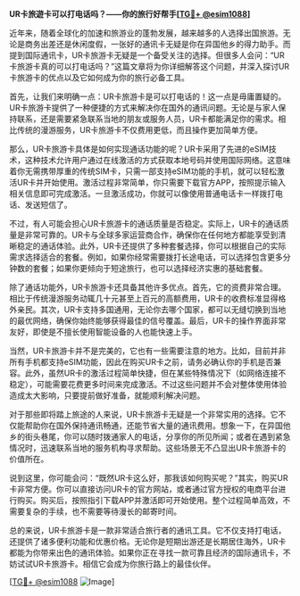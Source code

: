 **UR卡旅遊卡可以打电话吗？——你的旅行好帮手[[TG💪+ @esim1088](https://t.me/s/esim1088)]**

近年来，随着全球化的加速和旅游业的蓬勃发展，越来越多的人选择出国旅游。无论是商务出差还是休闲度假，一张好的通讯卡无疑是你在异国他乡的得力助手。而提到国际通讯卡，UR卡旅游卡无疑是一个备受关注的选择。但很多人会问：“UR卡旅游卡真的可以打电话吗？”这篇文章将为你详细解答这个问题，并深入探讨UR卡旅游卡的优点以及它如何成为你的旅行必备工具。

首先，让我们来明确一点：UR卡旅游卡是可以打电话的！这一点是毋庸置疑的。UR卡旅游卡提供了一种便捷的方式来解决你在国外的通讯问题。无论是与家人保持联系，还是需要紧急联系当地的朋友或服务人员，UR卡都能满足你的需求。相比传统的漫游服务，UR卡旅游卡不仅费用更低，而且操作更加简单方便。

那么，UR卡旅游卡具体是如何实现通话功能的呢？UR卡采用了先进的eSIM技术，这种技术允许用户通过在线激活的方式获取本地号码并使用国际网络。这意味着你无需携带厚重的传统SIM卡，只需一部支持eSIM功能的手机，就可以轻松激活UR卡并开始使用。激活过程非常简单，你只需要下载官方APP，按照提示输入相关信息即可完成激活。一旦激活成功，你就可以像使用普通电话卡一样拨打电话、发送短信了。

不过，有人可能会担心UR卡旅游卡的通话质量是否稳定。实际上，UR卡的通话质量是非常可靠的。UR卡与全球多家运营商合作，确保你在任何地方都能享受到清晰稳定的通话体验。此外，UR卡还提供了多种套餐选择，你可以根据自己的实际需求选择适合的套餐。例如，如果你经常需要拨打长途电话，可以选择包含更多分钟数的套餐；如果你更倾向于短途旅行，也可以选择经济实惠的基础套餐。

除了通话功能外，UR卡旅游卡还具备其他许多优点。首先，它的资费非常合理。相比于传统漫游服务动辄几十元甚至上百元的高额费用，UR卡的收费标准显得格外亲民。其次，UR卡支持多国通用，无论你去哪个国家，都可以无缝切换到当地的最优网络，确保你始终能够获得最佳的信号覆盖。最后，UR卡的操作界面非常友好，即使是不擅长使用智能设备的人也能快速上手。

当然，UR卡旅游卡并不是完美的，它也有一些需要注意的地方。比如，目前并非所有手机都支持eSIM功能，因此在购买UR卡之前，请务必确认你的手机是否兼容。此外，虽然UR卡的激活过程简单快捷，但在某些特殊情况下（如网络连接不稳定），可能需要花费更多时间来完成激活。不过这些问题并不会对整体使用体验造成太大影响，只要提前做好准备，就能顺利解决问题。

对于那些即将踏上旅途的人来说，UR卡旅游卡无疑是一个非常实用的选择。它不仅能帮助你在国外保持通讯畅通，还能节省大量的通讯费用。想象一下，在异国他乡的街头巷尾，你可以随时拨通家人的电话，分享你的所见所闻；或者在遇到紧急情况时，迅速联系当地的服务机构寻求帮助。这些场景无不凸显出UR卡旅游卡的价值所在。

说到这里，你可能会问：“既然UR卡这么好，那我该如何购买呢？”其实，购买UR卡非常方便。你可以直接访问UR卡的官方网站，或者通过官方授权的电商平台进行购买。购买后，按照指引下载APP并激活即可开始使用。整个过程简单高效，不需要复杂的手续，也不需要等待漫长的邮寄时间。

总的来说，UR卡旅游卡是一款非常适合旅行者的通讯工具。它不仅支持打电话，还提供了诸多便利功能和优惠价格。无论你是短期出游还是长期居住海外，UR卡都能为你带来出色的通讯体验。如果你正在寻找一款可靠且经济的国际通讯卡，不妨试试UR卡旅游卡。相信它会成为你旅行路上的最佳伙伴。

[[TG💪+ @esim1088](https://t.me/s/esim1088) ![Image](https://i.postimg.cc/4NQfJmqS/Snipaste-2025-05-13-00-14-12.png)]